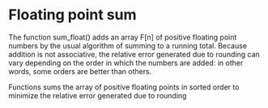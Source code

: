 # Floating point sum

The function sum_float() adds an array F[n] of positive floating point numbers by the usual algorithm of summing to a running total. Because addition is not associative, the relative error generated due to rounding can vary depending on the order in which the numbers are added: in other words, some orders are better than others. 

Functions sums the array of positive floating points in sorted order to minimize the relative error generated due to rounding
